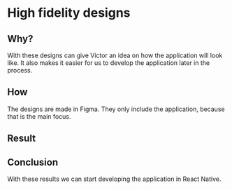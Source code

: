 # High fidelity designs

## Why?

With these designs can give Victor an idea on how the application will look like. It also makes it easier for us to develop the application later in the process.

## How

The designs are made in Figma. They only include the application, because that is the main focus.

## Result

## Conclusion

With these results we can start developing the application in React Native.
